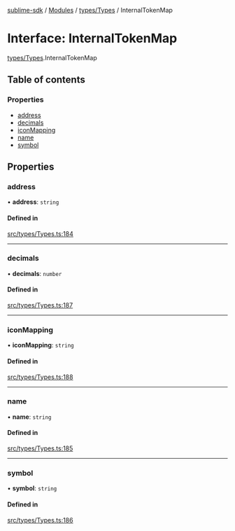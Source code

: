 [sublime-sdk](../README.md) / [Modules](../modules.md) / [types/Types](../modules/types_Types.md) / InternalTokenMap

# Interface: InternalTokenMap

[types/Types](../modules/types_Types.md).InternalTokenMap

## Table of contents

### Properties

- [address](types_Types.InternalTokenMap.md#address)
- [decimals](types_Types.InternalTokenMap.md#decimals)
- [iconMapping](types_Types.InternalTokenMap.md#iconmapping)
- [name](types_Types.InternalTokenMap.md#name)
- [symbol](types_Types.InternalTokenMap.md#symbol)

## Properties

### address

• **address**: `string`

#### Defined in

[src/types/Types.ts:184](https://github.com/sublime-finance/sublime-sdk/blob/711fd4e/src/types/Types.ts#L184)

___

### decimals

• **decimals**: `number`

#### Defined in

[src/types/Types.ts:187](https://github.com/sublime-finance/sublime-sdk/blob/711fd4e/src/types/Types.ts#L187)

___

### iconMapping

• **iconMapping**: `string`

#### Defined in

[src/types/Types.ts:188](https://github.com/sublime-finance/sublime-sdk/blob/711fd4e/src/types/Types.ts#L188)

___

### name

• **name**: `string`

#### Defined in

[src/types/Types.ts:185](https://github.com/sublime-finance/sublime-sdk/blob/711fd4e/src/types/Types.ts#L185)

___

### symbol

• **symbol**: `string`

#### Defined in

[src/types/Types.ts:186](https://github.com/sublime-finance/sublime-sdk/blob/711fd4e/src/types/Types.ts#L186)
